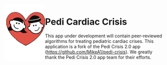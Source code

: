 <img align="left" alt="Cardi Crisis" width="128" src="./www/img/cardi-icon.png">

# Pedi Cardiac Crisis

This app under development will contain peer-reviewed algorithms for treating pediatric cardiac crises. This application is a fork of the Pedi Crisis 2.0 app (https://github.com/MikeA1/pedi-crisis). We greatly thank the Pedi Crisis 2.0 app team for their efforts. 

